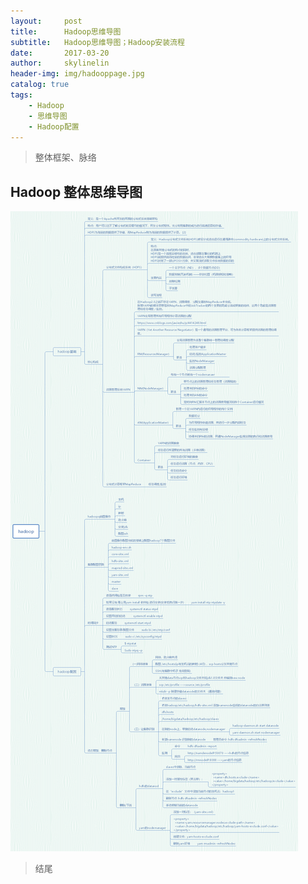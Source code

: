```yaml
---
layout:     post
title:      Hadoop思维导图
subtitle:   Hadoop思维导图；Hadoop安装流程
date:       2017-03-20
author:     skylinelin
header-img: img/hadooppage.jpg
catalog: true
tags:
    - Hadoop
    - 思维导图
    - Hadoop配置
---
```



> 整体框架、脉络

## Hadoop 整体思维导图

![hadoop](/resource_img/hadoop/hadoop.png)


> 结尾